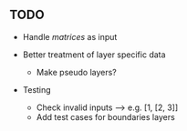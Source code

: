 ## TODO

* Handle *matrices* as input

* Better treatment of layer specific data
    * Make pseudo layers?

* Testing
    * Check invalid inputs --> e.g. [1, [2, 3]]
    * Add test cases for boundaries layers
